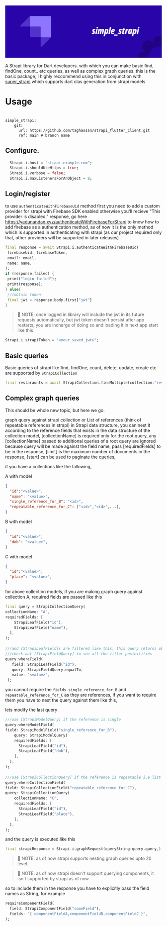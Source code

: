 ![header](https://raw.githubusercontent.com/ondbyte/simple_strapi/main/template.png)

A Strapi library for Dart developers. with which you can make basic find, findOne, count.. etc queries, as well as complex graph queries. this is the basic package, I highly reccommend using this in conjunction with [super_strapi](https://github.com/ondbyte/super_strapi) which supports dart clas generation from strapi models.


# Usage

```

simple_strapi:
    git:
      url: https://github.com/taghassan/strapi_flutter_client.git
      ref: main # branch name

```

## Configure.

```dart
  Strapi.i.host = "strapi.example.com";
  Strapi.i.shouldUseHttps = true;
  Strapi.i.verbose = false;
  Strapi.i.maxListenersForAnObject = 8;
```

## Login/register
  to use `authenticateWithFirebaseUid` method first you need to add a custom provider for strapi with Firebase SDK enabled otherwise you'll recieve "This provider is disabled." response, go here https://yadunandan.xyz/authenticateWithFirebaseForStrapi to know how to add firebase as a authentication method, as of now it is the only method which is supported in authenticating with strapi
 (as our project required only that, other providers will be supported in later releases)
 
 ```dart
final response = await Strapi.i.authenticateWithFirebaseUid(
  firebaseUid: firebaseToken,
  email: email,
  name: name,
);
if (response.failed) {
  print("login failed");
  print(response);
} else{
  ///obtain token
  final jwt = response.body.first["jwt"]
}
```
> 📝 NOTE: once logged in library will include the jwt in its future requests automatically, but jwt token doesn't persist after app restarts, you are incharge of doing so and loading it in next app start like this
```dart
Strapi.i.strapiToken = "<your_saved_jwt>";

```
## Basic queries
Basic queries of strapi like find, findOne, count, delete, update, create etc are supported by `StrapiCollection`
```dart
final restaraunts = await StrapiCollection.findMultiple(collection:"restaraunts",limit:20);
```
## Complex graph queries
This should be whole new topic, but here we go.

graph query against strapi collection or List of references (think of repeatable references in strapi) in Strapi data structure, you can nest it according to the reference fields that exists in the data structure of the collection model, [collectionName] is required only for the root query, any [collectionName] passed to additional queries of a root query are ignored because query will be made against the field name, pass [requiredFields] to be in the response, [limit] is the maximum number of documents in the response, [start] can be used to paginate the queries,

if you have a collections like the fallowing,

A with model
```json
{
  "id":"<value>",
  "name": "<value>",
  "single_reference_for_B": "<id>",
  "repeatable_reference_for_C": ["<id>","<id>",...],
}
```
B with model
```json
{
  "id":"<value>",
  "dob": "<value>",
}
```
C with model
```json
{
  "id":"<value>",
  "place": "<value>",
}
```
for above collection models, if you are making graph query against collection A, required fields are passed like this
```dart
final query = StrapiCollectionQuery(
collectionName: "A",
requiredFields: [
    StrapiLeafField("id"),
    StrapiLeafField("name"),
  ],
);

///and [StrapiLeafField]s are filtered like this, this query returns objects contining the id (must return only one)
///check out [StrapiFieldQuery] to see all the filter posibilities
query.whereField(
   field: StrapiLeafField("id"),
   query: StrapiFieldQuery.equalTo,
   value: "<value>",
 );
```
you cannot require the `fields single_reference_for_B` and `repeatable_reference_for_C` as they are references, if you want to require them you have to nest the query against them like this,

lets modify the last query
```dart
///use [StrapiModelQuery] if the reference is single
query.whereModelField(
field: StrapiModelField("single_reference_for_B"),
    query: StrapiModelQuery(
    requiredFields: [
      StrapiLeafField("id"),
      StrapiLeafField("dob"),
    ],
  ),
);

///use [StrapiCollectionQuery] if the reference is repeatable i.e list of references as mentioned earlier
query.whereCollectionField(
field: StrapiCollectionField("repeatable_reference_for_C"),
query: StrapiCollectionQuery(
    collectionName: "C",
    requiredFields: [
      StrapiLeafField("id"),
      StrapiLeafField("place"),
    ],
  ),
);
```
and the query is executed like this
```dart
final strapiResponse = Strapi.i.graphRequest(queryString:query.query,);
```
> 📝 NOTE: as of now strapi supports nesting graph queries upto 20 level.

> 📝 NOTE: as of now strapi doesn't support querying components, it isn't supported by strapi as of now

so to include them in the response you have to explicitly pass the field names as String, for example
```dart
requireCompenentField(
  field: StrapiComponentField("someField"),
  fields: "{ componentFieldA,componentFieldB,componentFieldC }",
);
```
